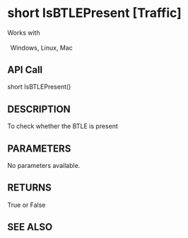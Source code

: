 # short IsBTLEPresent [Traffic]

Works with <p class="s1" style="padding-top: 2pt;padding-left: 5pt;text-indent: 0pt;text-align: left;"><a name="bookmark97">&zwnj;</a>Windows, Linux, Mac</p>

## API Call
short IsBTLEPresent()
## DESCRIPTION
To check whether the BTLE is present

## PARAMETERS
No parameters available.

## RETURNS
True or False

## SEE ALSO

